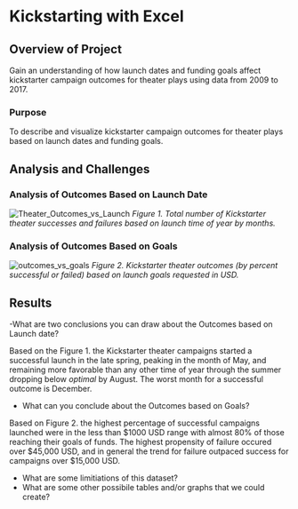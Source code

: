 # Kickstarting with Excel
## Overview of Project
Gain an understanding of how launch dates and funding goals affect kickstarter campaign outcomes for theater plays using data from 2009 to 2017. 

### Purpose
To describe and visualize kickstarter campaign outcomes for theater plays based on launch dates and funding goals.

## Analysis and Challenges


### Analysis of Outcomes Based on Launch Date
![Theater_Outcomes_vs_Launch](https://user-images.githubusercontent.com/102183530/162502496-dde18556-e813-434d-a00e-8d85c32c114c.png)
*Figure 1. Total number of Kickstarter theater successes and failures based on launch time of year by months.*

### Analysis of Outcomes Based on Goals
![outcomes_vs_goals](https://user-images.githubusercontent.com/102183530/162502639-46856431-f9c3-4936-b98f-0c126025e2cd.png)
*Figure 2. Kickstarter theater outcomes (by percent successful or failed) based on launch goals requested in USD.*

## Results

-What are two conclusions you can draw about the Outcomes based on Launch date?

Based on the Figure 1. the Kickstarter theater campaigns started a successful launch in the late spring, peaking in the month of May, and remaining more favorable than any other time of year through the summer dropping below *optimal* by August.  The worst month for a successful outcome is December.

- What can you conclude about the Outcomes based on Goals?

Based on Figure 2. the highest percentage of successful campaigns launched were in the less than $1000 USD range with almost 80% of those reaching their goals of funds.  The highest propensity of failure occured over $45,000 USD, and in general the trend for failure outpaced success for campaigns over $15,000 USD.

- What are some limitiations of this dataset?
- What are some other possibile tables and/or graphs that we could create?
